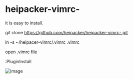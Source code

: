 # heipacker-vimrc-

it is easy to install.

git clone https://github.com/heipacker/heipacker-vimrc-.git

ln -s ~/heipacer-vimrc/.vimrc .vimrc

open .vimrc file

:PluginInstall

![image](https://github.com/heipacker/heipacker-vimrc/blob/master/screenshots/vim-screenshot.jpg)
